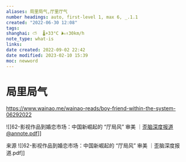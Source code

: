 ```yaml
---
aliases: 局里局气,厅里厅气
number headings: auto, first-level 1, max 6, _.1.1
created: "2022-06-30 12:08"
tags: 
shanghai: ⛅️  🌡️+33°C 🌬️↑30km/h
note_type: what-is
links: 
date created: 2022-09-02 22:42
date modified: 2023-02-10 15:39
moc: newword
---
```


# 局里局气
https://www.wainao.me/wainao-reads/boy-friend-within-the-system-06292022

![[62-影视作品到婚恋市场：中国新崛起的 “厅局风” 审美 ｜歪脑深度报道@annote.pdf]]

来源 ![[62-影视作品到婚恋市场：中国新崛起的 “厅局风” 审美 ｜歪脑深度报道.pdf]]